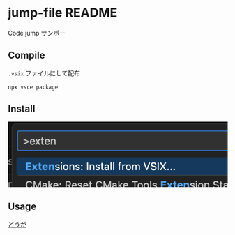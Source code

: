 # jump-file README

Code jump サンポー

## Compile

`.vsix` ファイルにして配布

``` sh
npx vsce package
```

## Install

![](imgs/how-to-install.png)

## Usage

[どうが](./imgs/usage.mov)
